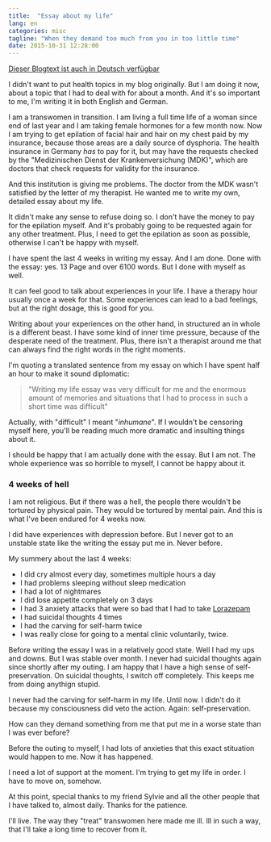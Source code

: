 ```yaml
---
title:  "Essay about my life"
lang: en
categories: misc
tagline: "When they demand too much from you in too little time"
date: 2015-10-31 12:28:00
---
```

[Dieser Blogtext ist auch in Deutsch verfügbar]

I didn't want to put health topics in my blog originally. But I am doing it now, about a topic that I had to deal with for about a month. And it's so important to me, I'm writing it in both English and German.

I am a transwomen in transition. I am living a full time life of a woman since end of last year and I am taking female hormones for a few month now. Now I am trying to get epilation of facial hair and hair on my chest paid by my insurance, because those areas are a daily source of dysphoria. The health insurance in Germany _has_ to pay for it, but may have the requests checked by the "Medizinischen Dienst der Krankenversichung (MDK)", which are doctors that check requests for validity for the insurance.

And this institution is giving me problems. The doctor from the MDK wasn't satisfied by the letter of my therapist. He wanted me to write my own, detailed essay about my life.

It didn't make any sense to refuse doing so. I don't have the money to pay for the epilation myself. And it's probably going to be requested again for any other treatment. Plus, I need to get the epilation as soon as possible, otherwise I can't be happy with myself.

I have spent the last 4 weeks in writing my essay. And I am done. Done with the essay: yes. 13 Page and over 6100 words. But I done with myself as well.

It can feel good to talk about experiences in your life. I have a therapy hour usually once a week for that. Some experiences can lead to a bad feelings, but at the right dosage, this is good for you.

Writing about your experiences on the other hand, in structured an in whole is a different beast. I have some kind of inner time pressure, because of the desperate need of the treatment. Plus, there isn't a therapist around me that can always find the right words in the right moments.

I'm quoting a translated sentence from my essay on which I have spent half an hour to make it sound diplomatic:

> "Writing my life essay was very difficult for me and the enormous amount of memories and situations that I had to process in such a short time was difficult"

Actually, with "difficult" I meant "_inhumane_". If I wouldn't be censoring myself here, you'll be reading much more dramatic and insulting things about it.

I should be happy that I am actually done with the essay. But I am not. The whole experience was so horrible to myself, I cannot be happy about it.

### 4 weeks of hell

I am not religious. But if there was a hell, the people there wouldn't be tortured by physical pain. They would be tortured by mental pain. And this is what I've been endured for 4 weeks now.

I did have experiences with depression before. But I never got to an unstable state like the writing the essay put me in. Never before.

My summery about the last 4 weeks:

* I did cry almost every day, sometimes multiple hours a day
* I had problems sleeping without sleep medication
* I had a lot of nightmares
* I did lose appetite completely on 3 days 
* I had 3 anxiety attacks that were so bad that I had to take [Lorazepam]
* I had suicidal thoughts 4 times
* I had the carving for self-harm twice
* I was really close for going to a mental clinic voluntarily, twice.

Before writing the essay I was in a relatively good state. Well I had my ups and downs. But I was stable over month. I never had suicidal thoughts again since shortly after my outing. I am happy that I have a high sense of self-preservation. On suicidal thoughts, I switch off completely. This keeps me from doing anythign stupid. 

I never had the carving for self-harm in my life. Until now. I didn't do it because my consciousness did veto the action. Again: self-preservation.

How can they demand something from me that put me in a worse state than I was ever before? 

Before the outing to myself, I had lots of anxieties that this exact stituation would happen to me. Now it has happened.

I need a lot of support at the moment. I'm trying to get my life in order. I have to move on, somehow.

At this point, special thanks to my friend Sylvie and all the other people that I have talked to, almost daily. Thanks for the patience.

I'll live. The way they "treat" transwomen here made me ill. Ill in such a way, that I'll take a long time to recover from it. 


[Lorazepam]: https://en.wikipedia.org/wiki/Lorazepam
[Dieser Blogtext ist auch in Deutsch verfügbar]: /posts/misc/2015-10-31-life-essay


